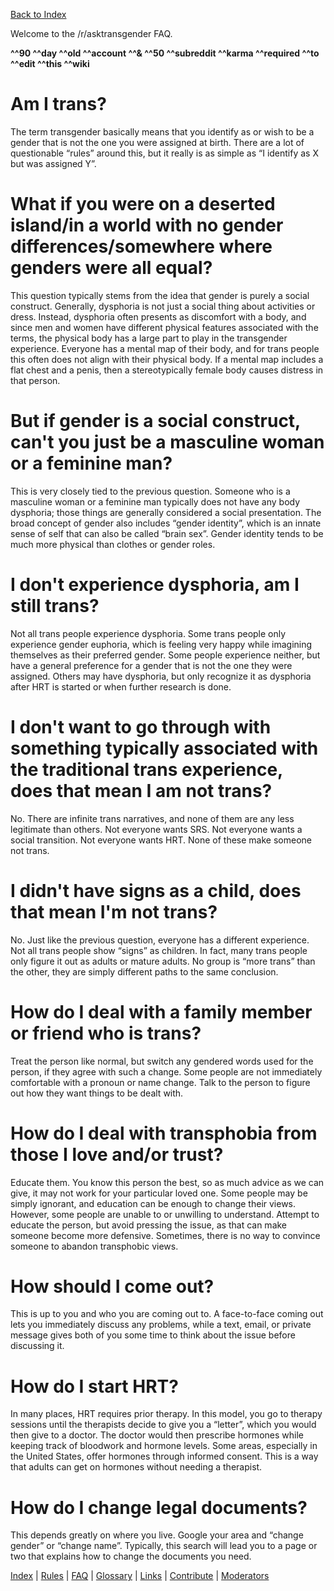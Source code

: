 [Back to Index](https://github.com/MissTeapot/LGBT-Wikis/blob/main/github_wiki/asktransgender/index.md)

Welcome to the /r/asktransgender FAQ. 

**^^90 ^^day ^^old ^^account ^^&amp; ^^50 ^^subreddit ^^karma ^^required ^^to ^^edit ^^this ^^wiki**

# Am I trans?

The term transgender basically means that you identify as or wish to be a gender that is not the one you were assigned at birth. There are a lot of questionable “rules” around this, but it really is as simple as “I identify as X but was assigned Y”.

# What if you were on a deserted island/in a world with no gender differences/somewhere where genders were all equal?

This question typically stems from the idea that gender is purely a social construct. Generally, dysphoria is not just a social thing about activities or dress. Instead, dysphoria often presents as discomfort with a body, and since men and women have different physical features associated with the terms, the physical body has a large part to play in the transgender experience. Everyone has a mental map of their body, and for trans people this often does not align with their physical body. If a mental map includes a flat chest and a penis, then a stereotypically female body causes distress in that person.

# But if gender is a social construct, can't you just be a masculine woman or a feminine man?

This is very closely tied to the previous question. Someone who is a masculine woman or a feminine man typically does not have any body dysphoria; those things are generally considered a social presentation. The broad concept of gender also includes “gender identity”, which is an innate sense of self that can also be called “brain sex”. Gender identity tends to be much more physical than clothes or gender roles. 

# I don't experience dysphoria, am I still trans?

Not all trans people experience dysphoria. Some trans people only experience gender euphoria, which is feeling very happy while imagining themselves as their preferred gender. Some people experience neither, but have a general preference for a gender that is not the one they were assigned. Others may have dysphoria, but only recognize it as dysphoria after HRT is started or when further research is done.

# I don't want to go through with something typically associated with the traditional trans experience, does that mean I am not trans?

No. There are infinite trans narratives, and none of them are any less legitimate than others. Not everyone wants SRS. Not everyone wants a social transition. Not everyone wants HRT. None of these make someone not trans.

# I didn't have signs as a child, does that mean I'm not trans?

No. Just like the previous question, everyone has a different experience. Not all trans people show “signs” as children. In fact, many trans people only figure it out as adults or mature adults. No group is “more trans” than the other, they are simply different paths to the same conclusion.

# How do I deal with a family member or friend who is trans?

Treat the person like normal, but switch any gendered words used for the person, if they agree with such a change. Some people are not immediately comfortable with a pronoun or name change. Talk to the person to figure out how they want things to be dealt with.

# How do I deal with transphobia from those I love and/or trust?

Educate them. You know this person the best, so as much advice as we can give, it may not work for your particular loved one. Some people may be simply ignorant, and education can be enough to change their views. However, some people are unable to or unwilling to understand. Attempt to educate the person, but avoid pressing the issue, as that can make someone become more defensive. Sometimes, there is no way to convince someone to abandon transphobic views.

# How should I come out?

This is up to you and who you are coming out to. A face-to-face coming out lets you immediately discuss any problems, while a text, email, or private message gives both of you some time to think about the issue before discussing it.

# How do I start HRT?

In many places, HRT requires prior therapy. In this model, you go to therapy sessions until the therapists decide to give you a “letter”, which you would then give to a doctor. The doctor would then prescribe hormones while keeping track of bloodwork and hormone levels. Some areas, especially in the United States, offer hormones through informed consent. This is a way that adults can get on hormones without needing a therapist.

# How do I change legal documents?

This depends greatly on where you live. Google your area and “change gender” or “change name”. Typically, this search will lead you to a page or two that explains how to change the documents you need.



[Index](https://github.com/MissTeapot/LGBT-Wikis/blob/main/github_wiki/asktransgender/index.md) | [Rules](https://github.com/MissTeapot/LGBT-Wikis/blob/main/github_wiki/asktransgender/rules.md) | [FAQ](https://github.com/MissTeapot/LGBT-Wikis/blob/main/github_wiki/asktransgender/faq.md) | [Glossary](https://github.com/MissTeapot/LGBT-Wikis/blob/main/github_wiki/asktransgender/glossary.md) | [Links](https://github.com/MissTeapot/LGBT-Wikis/blob/main/github_wiki/asktransgender/linked.md) | [Contribute](https://github.com/MissTeapot/LGBT-Wikis/blob/main/github_wiki/asktransgender/contribute.md) | [Moderators](http://www.reddit.com/message/compose?to=%2Fr%2Fasktransgender)